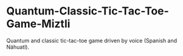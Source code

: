 # Quantum-Classic-Tic-Tac-Toe-Game-Miztli
Quantum and classic tic-tac-toe game driven by voice (Spanish and Náhuatl).
